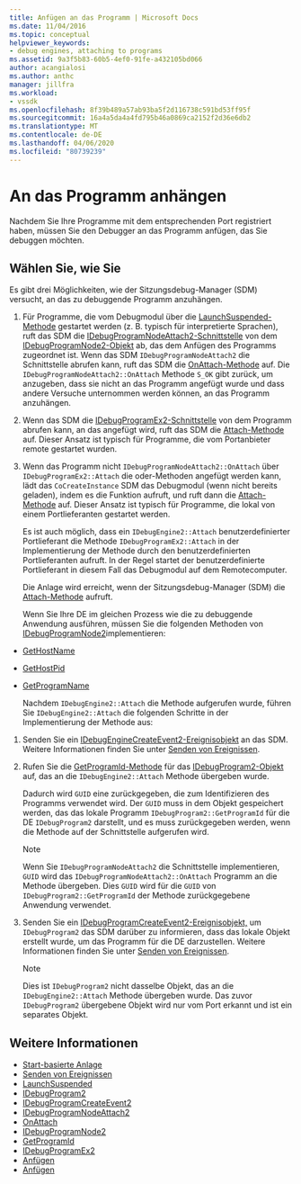 ```yaml
---
title: Anfügen an das Programm | Microsoft Docs
ms.date: 11/04/2016
ms.topic: conceptual
helpviewer_keywords:
- debug engines, attaching to programs
ms.assetid: 9a3f5b83-60b5-4ef0-91fe-a432105bd066
author: acangialosi
ms.author: anthc
manager: jillfra
ms.workload:
- vssdk
ms.openlocfilehash: 8f39b489a57ab93ba5f2d116738c591bd53ff95f
ms.sourcegitcommit: 16a4a5da4a4fd795b46a0869ca2152f2d36e6db2
ms.translationtype: MT
ms.contentlocale: de-DE
ms.lasthandoff: 04/06/2020
ms.locfileid: "80739239"
---
```

# <a name="attach-to-the-program"></a>An das Programm anhängen
Nachdem Sie Ihre Programme mit dem entsprechenden Port registriert haben, müssen Sie den Debugger an das Programm anfügen, das Sie debuggen möchten.

## <a name="choose-how-to-attach"></a>Wählen Sie, wie Sie
 Es gibt drei Möglichkeiten, wie der Sitzungsdebug-Manager (SDM) versucht, an das zu debuggende Programm anzuhängen.

1. Für Programme, die vom Debugmodul über die [LaunchSuspended-Methode](../../extensibility/debugger/reference/idebugenginelaunch2-launchsuspended.md) gestartet werden (z. B. typisch für interpretierte Sprachen), ruft das SDM die [IDebugProgramNodeAttach2-Schnittstelle](../../extensibility/debugger/reference/idebugprogramnodeattach2.md) von dem [IDebugProgramNode2-Objekt](../../extensibility/debugger/reference/idebugprogramnode2.md) ab, das dem Anfügen des Programms zugeordnet ist. Wenn das SDM `IDebugProgramNodeAttach2` die Schnittstelle abrufen kann, ruft das SDM die [OnAttach-Methode](../../extensibility/debugger/reference/idebugprogramnodeattach2-onattach.md) auf. Die `IDebugProgramNodeAttach2::OnAttach` Methode `S_OK` gibt zurück, um anzugeben, dass sie nicht an das Programm angefügt wurde und dass andere Versuche unternommen werden können, an das Programm anzuhängen.

2. Wenn das SDM die [IDebugProgramEx2-Schnittstelle](../../extensibility/debugger/reference/idebugprogramex2.md) von dem Programm abrufen kann, an das angefügt wird, ruft das SDM die [Attach-Methode](../../extensibility/debugger/reference/idebugprogramex2-attach.md) auf. Dieser Ansatz ist typisch für Programme, die vom Portanbieter remote gestartet wurden.

3. Wenn das Programm nicht `IDebugProgramNodeAttach2::OnAttach` über `IDebugProgramEx2::Attach` die oder-Methoden angefügt werden kann, lädt das `CoCreateInstance` SDM das Debugmodul (wenn nicht bereits geladen), indem es die Funktion aufruft, und ruft dann die [Attach-Methode](../../extensibility/debugger/reference/idebugengine2-attach.md) auf. Dieser Ansatz ist typisch für Programme, die lokal von einem Portlieferanten gestartet werden.

    Es ist auch möglich, dass ein `IDebugEngine2::Attach` benutzerdefinierter Portlieferant die Methode `IDebugProgramEx2::Attach` in der Implementierung der Methode durch den benutzerdefinierten Portlieferanten aufruft. In der Regel startet der benutzerdefinierte Portlieferant in diesem Fall das Debugmodul auf dem Remotecomputer.

   Die Anlage wird erreicht, wenn der Sitzungsdebug-Manager (SDM) die [Attach-Methode](../../extensibility/debugger/reference/idebugengine2-attach.md) aufruft.

   Wenn Sie Ihre DE im gleichen Prozess wie die zu debuggende Anwendung ausführen, müssen Sie die folgenden Methoden von [IDebugProgramNode2](../../extensibility/debugger/reference/idebugprogramnode2.md)implementieren:

- [GetHostName](../../extensibility/debugger/reference/idebugprogramnode2-gethostname.md)

- [GetHostPid](../../extensibility/debugger/reference/idebugprogramnode2-gethostpid.md)

- [GetProgramName](../../extensibility/debugger/reference/idebugprogramnode2-getprogramname.md)

  Nachdem `IDebugEngine2::Attach` die Methode aufgerufen wurde, führen Sie `IDebugEngine2::Attach` die folgenden Schritte in der Implementierung der Methode aus:

1. Senden Sie ein [IDebugEngineCreateEvent2-Ereignisobjekt](../../extensibility/debugger/reference/idebugenginecreateevent2.md) an das SDM. Weitere Informationen finden Sie unter [Senden von Ereignissen](../../extensibility/debugger/sending-events.md).

2. Rufen Sie die [GetProgramId-Methode](../../extensibility/debugger/reference/idebugprogram2-getprogramid.md) für das [IDebugProgram2-Objekt](../../extensibility/debugger/reference/idebugprogram2.md) auf, das an die `IDebugEngine2::Attach` Methode übergeben wurde.

     Dadurch wird `GUID` eine zurückgegeben, die zum Identifizieren des Programms verwendet wird. Der `GUID` muss in dem Objekt gespeichert werden, das das lokale Programm `IDebugProgram2::GetProgramId` für die DE `IDebugProgram2` darstellt, und es muss zurückgegeben werden, wenn die Methode auf der Schnittstelle aufgerufen wird.

    > [!NOTE]
    > Wenn Sie `IDebugProgramNodeAttach2` die Schnittstelle implementieren, `GUID` wird das `IDebugProgramNodeAttach2::OnAttach` Programm an die Methode übergeben. Dies `GUID` wird für die `GUID` von `IDebugProgram2::GetProgramId` der Methode zurückgegebene Anwendung verwendet.

3. Senden Sie ein [IDebugProgramCreateEvent2-Ereignisobjekt,](../../extensibility/debugger/reference/idebugprogramcreateevent2.md) um `IDebugProgram2` das SDM darüber zu informieren, dass das lokale Objekt erstellt wurde, um das Programm für die DE darzustellen. Weitere Informationen finden Sie unter [Senden von Ereignissen](../../extensibility/debugger/sending-events.md).

    > [!NOTE]
    > Dies ist `IDebugProgram2` nicht dasselbe Objekt, das an die `IDebugEngine2::Attach` Methode übergeben wurde. Das zuvor `IDebugProgram2` übergebene Objekt wird nur vom Port erkannt und ist ein separates Objekt.

## <a name="see-also"></a>Weitere Informationen
- [Start-basierte Anlage](../../extensibility/debugger/launch-based-attachment.md)
- [Senden von Ereignissen](../../extensibility/debugger/sending-events.md)
- [LaunchSuspended](../../extensibility/debugger/reference/idebugenginelaunch2-launchsuspended.md)
- [IDebugProgram2](../../extensibility/debugger/reference/idebugprogram2.md)
- [IDebugProgramCreateEvent2](../../extensibility/debugger/reference/idebugprogramcreateevent2.md)
- [IDebugProgramNodeAttach2](../../extensibility/debugger/reference/idebugprogramnodeattach2.md)
- [OnAttach](../../extensibility/debugger/reference/idebugprogramnodeattach2-onattach.md)
- [IDebugProgramNode2](../../extensibility/debugger/reference/idebugprogramnode2.md)
- [GetProgramId](../../extensibility/debugger/reference/idebugprogram2-getprogramid.md)
- [IDebugProgramEx2](../../extensibility/debugger/reference/idebugprogramex2.md)
- [Anfügen](../../extensibility/debugger/reference/idebugprogramex2-attach.md)
- [Anfügen](../../extensibility/debugger/reference/idebugengine2-attach.md)
